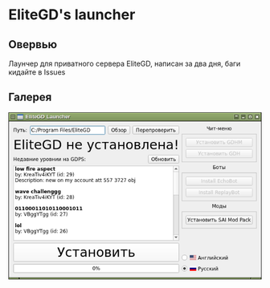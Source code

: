 # EliteGD's launcher

## Овервью
Лаунчер для приватного сервера EliteGD, написан за два дня, баги кидайте в Issues

## Галерея
![screenshot00](screenshot00.png)
